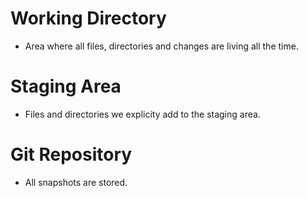 # Working Directory
- Area where all files, directories and changes are living all the time.

# Staging Area
- Files and directories we explicity add to the staging area.

# Git Repository
- All snapshots are stored.